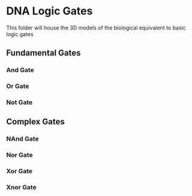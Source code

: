 # DNA Logic Gates
This folder will house the 3D models of the biological equivalent to basic logic gates

## Fundamental Gates
### And Gate

### Or Gate

### Not Gate


## Complex Gates
### NAnd Gate

### Nor Gate

### Xor Gate

### Xnor Gate
